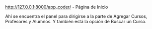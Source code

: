 http://127.0.0.1:8000/app_coder/ - Página de Inicio

Ahí se encuentra el panel para dirigirse a la parte de Agregar Cursos, Profesores y Alumnos. Y también está la opción de Buscar un Curso.
